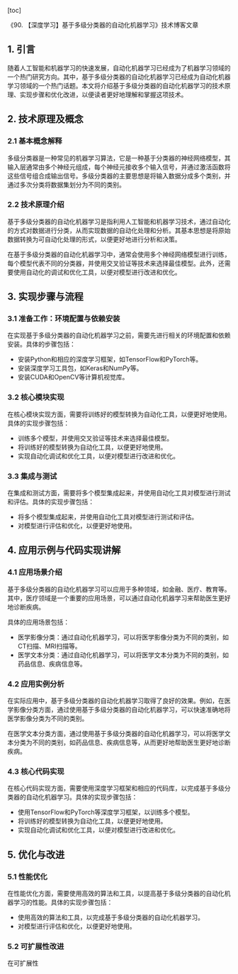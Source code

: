 
[toc]                    
                
                
《90. 【深度学习】基于多级分类器的自动化机器学习》技术博客文章

## 1. 引言

随着人工智能和机器学习的快速发展，自动化机器学习已经成为了机器学习领域的一个热门研究方向。其中，基于多级分类器的自动化机器学习已经成为自动化机器学习领域的一个热门话题。本文将介绍基于多级分类器的自动化机器学习的技术原理、实现步骤和优化改进，以便读者更好地理解和掌握这项技术。

## 2. 技术原理及概念

### 2.1 基本概念解释

多级分类器是一种常见的机器学习算法，它是一种基于分类器的神经网络模型，其输入层通常由多个神经元组成，每个神经元接收多个输入信号，并通过激活函数将这些信号组合成输出信号。多级分类器的主要思想是将输入数据分成多个类别，并通过多次分类将数据集划分为不同的类别。

### 2.2 技术原理介绍

基于多级分类器的自动化机器学习是指利用人工智能和机器学习技术，通过自动化的方式对数据进行分类，从而实现数据的自动化处理和分析。其基本思想是将原始数据转换为可自动化处理的形式，以便更好地进行分析和决策。

在基于多级分类器的自动化机器学习中，通常会使用多个神经网络模型进行训练，每个模型代表不同的分类器，并使用交叉验证等技术来选择最佳模型。此外，还需要使用自动化的调试和优化工具，以便对模型进行改进和优化。

## 3. 实现步骤与流程

### 3.1 准备工作：环境配置与依赖安装

在实现基于多级分类器的自动化机器学习之前，需要先进行相关的环境配置和依赖安装。具体的步骤包括：

- 安装Python和相应的深度学习框架，如TensorFlow和PyTorch等。
- 安装深度学习工具包，如Keras和NumPy等。
- 安装CUDA和OpenCV等计算机视觉库。

### 3.2 核心模块实现

在核心模块实现方面，需要将训练好的模型转换为自动化工具，以便更好地使用。具体的实现步骤包括：

- 训练多个模型，并使用交叉验证等技术来选择最佳模型。
- 将训练好的模型转换为自动化工具，以便更好地使用。
- 实现自动化调试和优化工具，以便对模型进行改进和优化。

### 3.3 集成与测试

在集成和测试方面，需要将多个模型集成起来，并使用自动化工具对模型进行测试和评估。具体的实现步骤包括：

- 将多个模型集成起来，并使用自动化工具对模型进行测试和评估。
- 对模型进行评估和优化，以便更好地使用。

## 4. 应用示例与代码实现讲解

### 4.1 应用场景介绍

基于多级分类器的自动化机器学习可以应用于多种领域，如金融、医疗、教育等。其中，医疗领域是一个重要的应用场景，可以通过自动化机器学习来帮助医生更好地诊断疾病。

具体的应用场景包括：

- 医学影像分类：通过自动化机器学习，可以将医学影像分类为不同的类别，如CT扫描、MRI扫描等。
- 医学文本分类：通过自动化机器学习，可以将医学文本分类为不同的类别，如药品信息、疾病信息等。

### 4.2 应用实例分析

在实际应用中，基于多级分类器的自动化机器学习取得了良好的效果。例如，在医学影像分类方面，通过使用基于多级分类器的自动化机器学习，可以快速准确地将医学影像分类为不同的类别。

在医学文本分类方面，通过使用基于多级分类器的自动化机器学习，可以将医学文本分类为不同的类别，如药品信息、疾病信息等，从而更好地帮助医生更好地诊断疾病。

### 4.3 核心代码实现

在核心代码实现方面，需要使用深度学习框架和相应的代码库，以完成基于多级分类器的自动化机器学习。具体的实现步骤包括：

- 使用TensorFlow和PyTorch等深度学习框架，以训练多个模型。
- 将训练好的模型转换为自动化工具，以便更好地使用。
- 实现自动化调试和优化工具，以便对模型进行改进和优化。

## 5. 优化与改进

### 5.1 性能优化

在性能优化方面，需要使用高效的算法和工具，以提高基于多级分类器的自动化机器学习的性能。具体的实现步骤包括：

- 使用高效的算法和工具，以完成基于多级分类器的自动化机器学习。
- 对模型进行评估和优化，以便更好地使用。

### 5.2 可扩展性改进

在可扩展性

